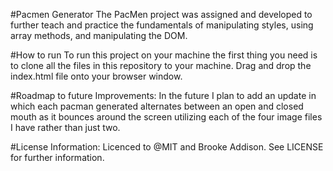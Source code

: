 #Pacmen Generator
The PacMen project was assigned and developed to further teach 
and practice the fundamentals of manipulating styles, using 
array methods, and manipulating the DOM. 

#How to run
To run this project on your machine the first thing you need
is to clone all the files in this repository to your machine.
Drag and drop the index.html file onto your browser window.

#Roadmap to future Improvements:
In the future I plan to add an update in which each pacman 
generated alternates between an open and closed mouth as it 
bounces around the screen utilizing each of the four image files 
I have rather than just two. 

#License Information:
Licenced to @MIT and Brooke Addison. See LICENSE for further information.